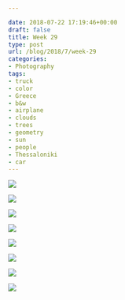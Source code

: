 ```yaml
---

date: 2018-07-22 17:19:46+00:00
draft: false
title: Week 29
type: post
url: /blog/2018/7/week-29
categories:
- Photography
tags:
- truck
- color
- Greece
- b&w
- airplane
- clouds
- trees
- geometry
- sun
- people
- Thessaloniki
- car
---
```




  
![](/images/2018-07-22-20187week-29/image-asset.jpeg)

  

  
![](/images/2018-07-22-20187week-29/image-asset.jpeg)

  

  
![](/images/2018-07-22-20187week-29/image-asset.jpeg)

  

  
![](/images/2018-07-22-20187week-29/image-asset.jpeg)

  

  
![](/images/2018-07-22-20187week-29/image-asset.jpeg)

  

  
![](/images/2018-07-22-20187week-29/image-asset.jpeg)

  

  
![](/images/2018-07-22-20187week-29/image-asset.jpeg)

  

  
![](/images/2018-07-22-20187week-29/image-asset.jpeg)

  


